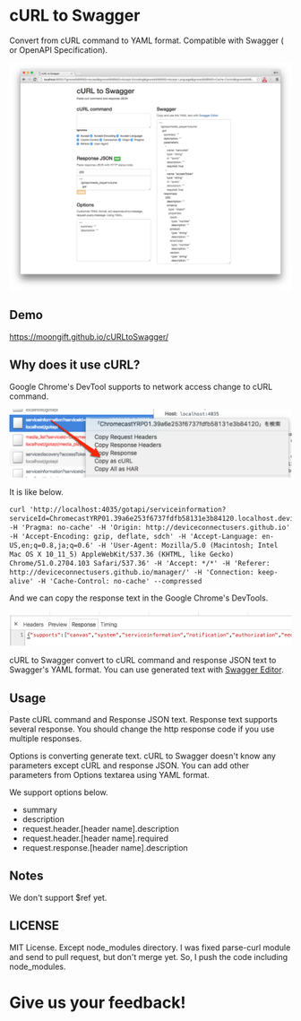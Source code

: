 # cURL to Swagger

Convert from cURL command to YAML format. Compatible with Swagger ( or OpenAPI Specification).

![](images/screenshot.png)

## Demo

https://moongift.github.io/cURLtoSwagger/

## Why does it use cURL?

Google Chrome's DevTool supports to network access change to cURL command.

![](images/devtools.png)

It is like below.

```
curl 'http://localhost:4035/gotapi/serviceinformation?serviceId=ChromecastYRP01.39a6e253f6737fdfb58131e3b84120.localhost.deviceconnect.org&accessToken=7e69fbc3c9348182a448b8dfc86fd5bdb693de1f91b8c12e097f5dc451f6ab76c59f2c5466e6e757' -H 'Pragma: no-cache' -H 'Origin: http://deviceconnectusers.github.io' -H 'Accept-Encoding: gzip, deflate, sdch' -H 'Accept-Language: en-US,en;q=0.8,ja;q=0.6' -H 'User-Agent: Mozilla/5.0 (Macintosh; Intel Mac OS X 10_11_5) AppleWebKit/537.36 (KHTML, like Gecko) Chrome/51.0.2704.103 Safari/537.36' -H 'Accept: */*' -H 'Referer: http://deviceconnectusers.github.io/manager/' -H 'Connection: keep-alive' -H 'Cache-Control: no-cache' --compressed
```

And we can copy the response text in the Google Chrome's DevTools.

![](images/response.png)

cURL to Swagger convert to cURL command and response JSON text to Swagger's YAML format. You can use generated text with [Swagger Editor](http://editor.swagger.io/#/).

## Usage

Paste cURL command and Response JSON text. Response text supports several response. You should change the http response code if you use multiple responses.

Options is converting generate text. cURL to Swagger doesn't know any parameters except cURL and response JSON. You can add other parameters from Options textarea using YAML format.

We support options below.

- summary
- description
- request.header.[header name].description
- request.header.[header name].required
- request.response.[header name].description

## Notes

We don't support $ref yet.

## LICENSE

MIT License. Except node_modules directory. I was fixed parse-curl module and send to pull request, but don't merge yet. So, I push the code including node_modules.

# Give us your feedback!

